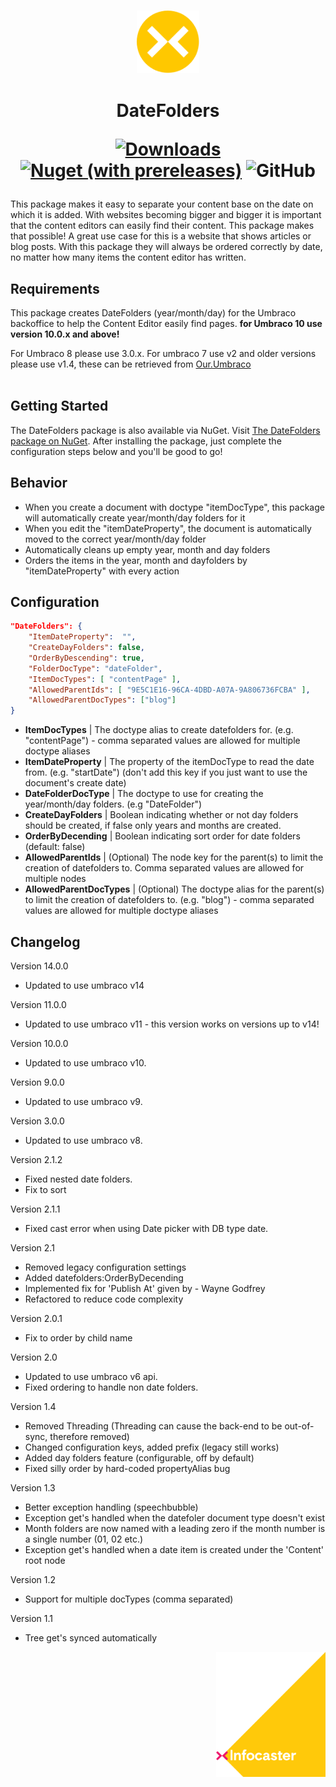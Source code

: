 <h3 align="center">
<img height="100" src="https://raw.githubusercontent.com/Infocaster/.github/main/assets/infocaster_nuget_yellow.svg">
</h3>

<h1 align="center">
DateFolders

[![Downloads](https://img.shields.io/nuget/dt/Infocaster.Umbraco.DateFolders?color=ff0069)](https://www.nuget.org/packages/Infocaster.Umbraco.DateFolders/)
[![Nuget (with prereleases)](https://img.shields.io/nuget/vpre/Infocaster.Umbraco.DateFolders?color=ffc800)](https://www.nuget.org/packages/Infocaster.Umbraco.DateFolders/)
![GitHub](https://img.shields.io/github/license/Infocaster/DateFolders?color=ff0069)

</h1>
This package makes it easy to separate your content base on the date on which it is added.
With websites becoming bigger and bigger it is important that the content editors can easily find their content. This package makes that possible!
A great use case for this is a website that shows articles or blog posts. With this package they will always be ordered correctly by date, no matter how many items the content editor has written.

## Requirements
This package creates DateFolders (year/month/day) for the Umbraco backoffice to help the Content Editor easily find pages.
**for Umbraco 10 use version 10.0.x and above!**

For Umbraco 8 please use 3.0.x. For umbraco 7 use v2 and older versions please use v1.4, these can be retrieved from [Our.Umbraco](https://our.umbraco.com/packages/developer-tools/datefolders/) <br> <br>


## Getting Started
The DateFolders package is also available via NuGet. Visit [The DateFolders package on NuGet](https://www.nuget.org/packages/Infocaster.Umbraco.DateFolders/).
After installing the package, just complete the configuration steps below and you'll be good to go!

## Behavior
- When you create a document with doctype "itemDocType", this package will automatically create year/month/day folders for it
- When you edit the "itemDateProperty", the document is automatically moved to the correct year/month/day folder
- Automatically cleans up empty year, month and day folders
- Orders the items in the year, month and dayfolders by "itemDateProperty" with every action

## Configuration
```json
"DateFolders": {
    "ItemDateProperty":  "",            
    "CreateDayFolders": false,          
    "OrderByDescending": true,          
    "FolderDocType": "dateFolder",      
    "ItemDocTypes": [ "contentPage" ],
    "AllowedParentIds": [ "9E5C1E16-96CA-4DBD-A07A-9A806736FCBA" ],
    "AllowedParentDocTypes": ["blog"]
}
```

- **ItemDocTypes** | The doctype alias to create datefolders for. (e.g. "contentPage") - comma separated values are allowed for multiple doctype aliases
- **ItemDateProperty** | The property of the itemDocType to read the date from. (e.g. "startDate") (don't add this key if you just want to use the document's create date)
- **DateFolderDocType** | The doctype to use for creating the year/month/day folders. (e.g "DateFolder")
- **CreateDayFolders** | Boolean indicating whether or not day folders should be created, if false only years and months are created.
- **OrderByDecending** | Boolean indicating sort order for date folders (default: false)
- **AllowedParentIds** | (Optional) The node key for the parent(s) to limit the creation of datefolders to. Comma separated values are allowed for multiple nodes
- **AllowedParentDocTypes** | (Optional) The doctype alias for the parent(s) to limit the creation of datefolders to. (e.g. "blog") - comma separated values are allowed for multiple doctype aliases

## Changelog
Version 14.0.0
- Updated to use umbraco v14

Version 11.0.0
- Updated to use umbraco v11 - this version works on versions up to v14!

Version 10.0.0
- Updated to use umbraco v10.

Version 9.0.0
- Updated to use umbraco v9.

Version 3.0.0 
- Updated to use umbraco v8.

Version 2.1.2
- Fixed nested date folders.
- Fix to sort

Version 2.1.1
- Fixed cast error when using Date picker with DB type date.

Version 2.1
- Removed legacy configuration settings
- Added datefolders:OrderByDecending
- Implemented fix for 'Publish At' given by - Wayne Godfrey
- Refactored to reduce code complexity

Version 2.0.1
- Fix to order by child name

Version 2.0
- Updated to use umbraco v6 api.
- Fixed ordering to handle non date folders.

Version 1.4
- Removed Threading (Threading can cause the back-end to be out-of-sync, therefore removed)
- Changed configuration keys, added prefix (legacy still works)
- Added day folders feature (configurable, off by default)
- Fixed silly order by hard-coded propertyAlias bug

Version 1.3
- Better exception handling (speechbubble)
- Exception get's handled when the datefoler document type doesn't exist
- Month folders are now named with a leading zero if the month number is a single number (01, 02 etc.)
- Exception get's handled when a date item is created under the 'Content' root node

Version 1.2
- Support for multiple docTypes (comma separated)

Version 1.1
- Tree get's synced automatically

<a href="https://infocaster.net">
<img align="right" height="200" src="https://raw.githubusercontent.com/Infocaster/.github/main/assets/Infocaster_Corner.png">
</a>